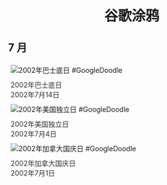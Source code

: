 
<h1 align="center"> 谷歌涂鸦 </h1>




## 7 月

<div class="image">


<img src="" alt="2002年巴士底日 #GoogleDoodle" style="margin: 5px"/>
<div class="info" style="font-size: 14px; color:#333333; margin:5px"><div class="title">2002年巴士底日</div><div class="date">2002年7月14日</div></div>

<img src="" alt="2002年美国独立日 #GoogleDoodle" style="margin: 5px"/>
<div class="info" style="font-size: 14px; color:#333333; margin:5px"><div class="title">2002年美国独立日</div><div class="date">2002年7月4日</div></div>

<img src="" alt="2002年加拿大国庆日 #GoogleDoodle" style="margin: 5px"/>
<div class="info" style="font-size: 14px; color:#333333; margin:5px"><div class="title">2002年加拿大国庆日</div><div class="date">2002年7月1日</div></div>

</div>








